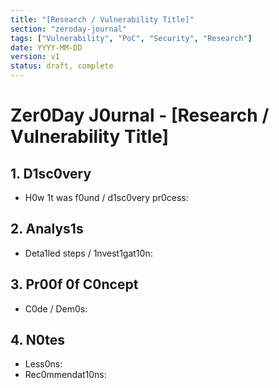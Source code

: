 ```yaml
---
title: "[Research / Vulnerability Title]"
section: "zeroday-journal"
tags: ["Vulnerability", "PoC", "Security", "Research"]
date: YYYY-MM-DD
version: v1
status: draft, complete
---
```


# Zer0Day J0urnal - [Research / Vulnerability Title]

## 1. D1sc0very
- H0w 1t was f0und / d1sc0very pr0cess:

## 2. Analys1s
- Deta1led steps / 1nvest1gat10n:

## 3. Pr00f 0f C0ncept
- C0de / Dem0s:

## 4. N0tes
- Less0ns:
- Rec0mmendat10ns:

